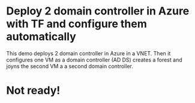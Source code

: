 # Deploy 2 domain controller in Azure with TF and configure them automatically

This demo deploys 2 domain controller in Azure in a VNET. Then it configures one VM as a domain controller (AD DS) creates a forest and joyns the second VM a a second domain controller.

# Not ready!
